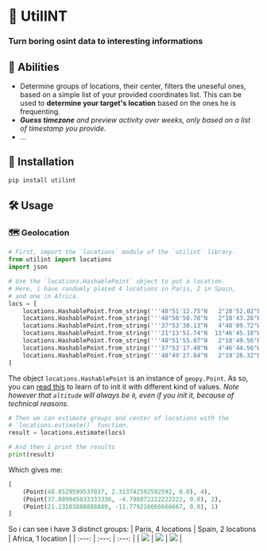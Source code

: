 # 🔬 UtilINT
### Turn boring osint data to interesting informations
## 🥇 Abilities
- Determine groups of locations, their center, filters the uneseful ones, based on a simple list of your provided coordinates list. This can be used to **determine your target's location** based on the ones he is frequenting.
- _**Guess timezone** and preview activity over weeks, only based on a list of timestamp you provide._
- ...
## 📲 Installation
```
pip install utilint
```
## 🛠️ Usage
### 🗺️ Geolocation
```py
# First, import the `locations` module of the `utilint` library.
from utilint import locations
import json

# Use the `locations.HashablePoint` object to put a location.
# Here, i have randomly placed 4 locations in Paris, 2 in Spain,
# and one in Africa.
locs = [
    locations.HashablePoint.from_string('''48°51'12.75"N   2°20'52.02"E'''),
    locations.HashablePoint.from_string('''48°50'50.78"N   2°18'43.26"E'''),
    locations.HashablePoint.from_string('''37°53'30.13"N   4°48'09.72"W'''),
    locations.HashablePoint.from_string('''21°13'51.74"N  11°46'45.18"W''')
    locations.HashablePoint.from_string('''48°51'55.07"N   2°18'49.56"E'''),
    locations.HashablePoint.from_string('''37°53'17.48"N   4°46'44.56"W'''),
    locations.HashablePoint.from_string('''48°49'27.84"N   2°19'26.32"E'''),
]
```
The object `locations.HashablePoint` is an instance of `geopy.Point`. As so, you can [read this](https://geopy.readthedocs.io/en/stable/index.html?highlight=point#geopy.point.Point) to learn of to init it with different kind of values. *Note however that `altitude` will always be `0`, even if you init it, because of technical reasons*.
```py
# Then we can estimate groups and center of locations with the
# `locations.estimate()` function.
result = locations.estimate(locs)

# And then i print the results
print(result)
```
Which gives me:
```py
[
    (Point(48.8529599537037, 2.313742592592592, 0.0), 4),
    (Point(37.889945833333336, -4.790872222222222, 0.0), 2),
    (Point(21.23103888888889, -11.779216666666667, 0.0), 1)
]
```
So i can see i have 3 distinct groups:
| Paris, 4 locations | Spain, 2 locations | Africa, 1 location |
| :---: | :---: | :---: |
| ![](./src/paris.png) | ![](./src/spain.png) | ![](./src/africa.png) |
